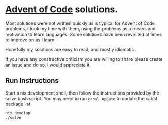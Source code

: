 # [Advent of Code](https://adventofcode.com) solutions.

Most solutions were not written quickly as is typical for Advent of Code problems. I took my time with them, using the problems as a means and motivation to learn languages. Some solutions have been revisited at times to improve on as I learn.

Hopefully my solutions are easy to read, and mostly idiomatic.

If you have any constructive criticism you are willing to share please create an issue and do so, I would appreciate it.

## Run Instructions

Start a nix development shell, then follow the instructions provided by the solve bash script. You may need to run `cabal update` to update the cabal package list.

```bash
nix develop
./solve
```
